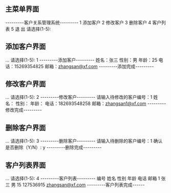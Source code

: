 ## 主菜单界面
---------客户关系管理系统---------
            1 添加客户
            2 修改客户
            3 删除客户
            4 客户列表
            5 退   出
            请选择(1-5):

## 添加客户界面
...
请选择(1-5): 1
---------添加客户---------
姓名：张三
性别：男
年龄：25
电话：15269354825
邮箱：zhangsan@xf.com
---------添加完成---------

## 修改客户界面
...
请选择(1-5): 2
---------修改客户---------
请输入待修改的客户编号：1
姓名：
性别：
年龄：
电话：182693548258
邮箱：zhangsan1@xf.com
---------修改完成---------

## 删除客户界面
...
请选择(1-5): 3
---------删除客户---------
请输入待删除的客户编号：1
确认是否删除（Y/N）: y
---------删除完成---------

## 客户列表界面
...
请选择(1-5): 4
---------客户列表---------
编号   姓名    性别    年龄      电话         邮箱
1      张三    男      15      127536915    zhangsan@xf.com
---------客户列表完成------
